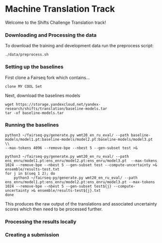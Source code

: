 # Machine Translation Track 

Welcome to the Shifts Challenge Translation track!

### Downloading and Processing the data
To download the training and development data run the preprocess script:

```
./data/preprocess.sh
```


### Setting up the baselines

First clone a Fairseq fork which contains...

```
clone MY COOL Set
```

Next, download the baselines models

```
wget https://storage.yandexcloud.net/yandex-research/shifts/translation/baseline-models.tar
tar -xf baseline-models.tar
```

### Running the baselines

```
python3 ~/fairseq-py/generate.py wmt20_en_ru_eval/ --path baseline-models/model1.pt:baseline-models/model2.pt:baseline-models/model3.pt  \\
--max-tokens 4096 --remove-bpe --nbest 5 --gen-subset test >&

python3 ~/fairseq-py/generate.py wmt20_en_ru_eval/ --path ens_enru/model1.pt:ens_enru/model2.pt:ens_enru/model3.pt  --max-tokens 1024 --remove-bpe --nbest 5 --gen-subset test --compute-uncertainty >& ensemble/results-test.txt
for j in $(seq 1 2); do 
    python3 ~/fairseq-py/generate.py wmt20_en_ru_eval/ --path ens_enru/model1.pt:ens_enru/model2.pt:ens_enru/model3.pt --max-tokens 1024 --remove-bpe --nbest 5 --gen-subset test${j} --compute-uncertainty >& ensemble/results-test${j}.txt
done
```

This produces the raw output of the translations and associated uncertainty scores which then need to be processed further.


### Processing the results locally

### Creating a submission
